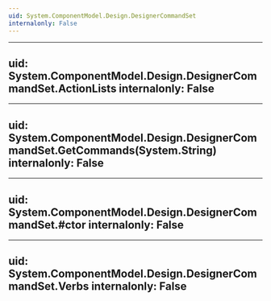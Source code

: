```yaml
---
uid: System.ComponentModel.Design.DesignerCommandSet
internalonly: False
---
```


---
uid: System.ComponentModel.Design.DesignerCommandSet.ActionLists
internalonly: False
---

---
uid: System.ComponentModel.Design.DesignerCommandSet.GetCommands(System.String)
internalonly: False
---

---
uid: System.ComponentModel.Design.DesignerCommandSet.#ctor
internalonly: False
---

---
uid: System.ComponentModel.Design.DesignerCommandSet.Verbs
internalonly: False
---
